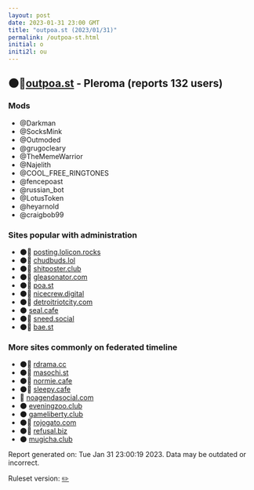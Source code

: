 ```yaml
---
layout: post
date: 2023-01-31 23:00 GMT
title: "outpoa.st (2023/01/31)"
permalink: /outpoa-st.html
initial: o
initi2l: ou
---
```


## 🌑🧸[outpoa.st](https://outpoa.st) - Pleroma (reports 132 users)

### Mods
 * @Darkman
 * @SocksMink
 * @Outmoded
 * @grugocleary
 * @TheMemeWarrior
 * @Najelith
 * @COOL_FREE_RINGTONES
 * @fencepoast
 * @russian_bot
 * @LotusToken
 * @heyarnold
 * @craigbob99

### Sites popular with administration

* 🌑🧸 [posting.lolicon.rocks](/posting-lolicon-rocks.html)
* 🌑🧸 [chudbuds.lol](/chudbuds-lol.html)
* 🌑🧸 [shitposter.club](/shitposter-club.html)
* 🌑🧸 [gleasonator.com](/gleasonator-com.html)
* 🌑🧸 [poa.st](/poa-st.html)
* 🌑🧸 [nicecrew.digital](/nicecrew-digital.html)
* 🌑🧸 [detroitriotcity.com](/detroitriotcity-com.html)
* 🌑 [seal.cafe](/seal-cafe.html)
* 🌑🧸 [sneed.social](/sneed-social.html)
* 🌑🧸 [bae.st](/bae-st.html)

### More sites commonly on federated timeline

* 🌑🧸 [rdrama.cc](/rdrama-cc.html)
* 🌑🧸 [masochi.st](/masochi-st.html)
* 🌑🧸 [normie.cafe](/normie-cafe.html)
* 🌑🧸 [sleepy.cafe](/sleepy-cafe.html)
* 💉 [noagendasocial.com](/noagendasocial-com.html)
* 🌑 [eveningzoo.club](/eveningzoo-club.html)
* 🌑 [gameliberty.club](/gameliberty-club.html)
* 🌑🧸 [rojogato.com](/rojogato-com.html)
* 🌑🧸 [refusal.biz](/refusal-biz.html)
* 🌑 [mugicha.club](/mugicha-club.html)

Report generated on: Tue Jan 31 23:00:19 2023. Data may be outdated or incorrect.

Ruleset version: [✏️](/version-pencil)
